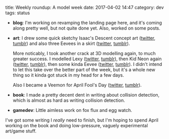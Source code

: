 title: Weekly roundup: A model week
date: 2017-04-02 14:47
category: dev
tags: status

- **blog**: I'm working on revamping the landing page here, and it's coming along pretty well, but not quite done yet.  Also, worked on some posts.

- **art**: I drew some quick sketchy Isaac's Descent concept art ([twitter](https://twitter.com/eevee/status/846143728448299008), [tumblr](https://lexyeevee.tumblr.com/post/158890782042/was-thinkin-about-isaacs-descent)) and also three Eevees in a skirt ([twitter](https://twitter.com/eevee/status/846161037774663680), [tumblr](https://lexyeevee.tumblr.com/post/158890799182/ive-finally-come-clean-i-am-in-fact-three-eevees)).

    More noticably, I took another crack at 3D modelling again, to much greater success.  I modelled Lexy ([twitter](https://twitter.com/eevee/status/846906462802591749), [tumblr](https://lexyeevee.tumblr.com/post/158978692037/i-made-a-model)), then Kid Neon again ([twitter](https://twitter.com/eevee/status/847607484311150593), [tumblr](https://lexyeevee.tumblr.com/post/159024162917/i-modelled-kid-neon-this-is-a-vast-improvement)), then some kinda Eevee ([twitter](https://twitter.com/eevee/status/848415305416060928), [tumblr](https://lexyeevee.tumblr.com/post/159101809787/hey-there)).  I didn't intend to let this take over the better part of the week, but it's a whole new thing so it kinda got stuck in my head for a few days.

    Also I became a Veemon for April Fool's Day ([twitter](https://twitter.com/eevee/status/847985196741689344), [tumblr](https://lexyeevee.tumblr.com/post/159126690747/i-became-a-veemon-for-april-fools-day-i-only)).

- **book**: I made a pretty decent dent in writing about collision detection, which is almost as hard as writing collision detection.

- **gamedev**: Little aimless work on fox flux and egg watch.

I've got some writing I _really_ need to finish, but I'm hoping to spend April working on the book and doing low-pressure, vaguely experimental art/game stuff.
